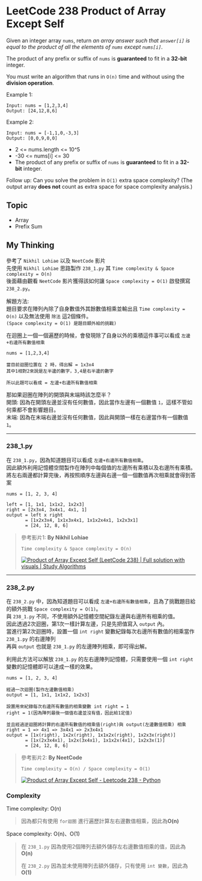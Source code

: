 # LeetCode 238 Product of Array Except Self
Given an integer array `nums`, return *an array answer such that `answer[i]` is equal to the product of all the elements of `nums` except `nums[i]`*.

The product of any prefix or suffix of `nums` is **guaranteed** to fit in a **32-bit** integer.

You must write an algorithm that runs in `O(n)` time and without using the **division operation**.

Example 1:
```
Input: nums = [1,2,3,4]
Output: [24,12,8,6]
```

Example 2:
```
Input: nums = [-1,1,0,-3,3]
Output: [0,0,9,0,0]
```

- 2 <= nums.length <= 10^5
- -30 <= nums[i] <= 30
- The product of any prefix or suffix of `nums` is **guaranteed** to fit in a **32-bit** integer.

Follow up: Can you solve the problem in `O(1)` extra space complexity? (The output array **does not** count as extra space for space complexity analysis.)

## Topic
- Array
- Prefix Sum

## My Thinking
參考了 `Nikhil Lohiae` 以及 `NeetCode` 影片<br>先使用 `Nikhil Lohiae` 思路製作 `238_1.py` 其 `Time complexity & Space complexity = O(n)`<br>後面藉由觀看 `NeetCode` 影片獲得該如何讓 `Space complexity = O(1)` 啟發撰寫 `238_2.py`。

解題方法:<br>題目要求在陣列內除了自身數值外其餘數值相乘並輸出且 `Time complexity = O(n)` 以及無法使用 `除法` 這2個條件。<br>`(Space complexity = O(1) 是題目額外給的挑戰)`

在迴圈上一個一個遍歷的時候，會發現除了自身以外的乘積這件事可以看成 `左邊+右邊所有數值相乘`
```
nums = [1,2,3,4]

當目前迴圈位置在 2 時，得出解 = 1x3x4
其中1相對2來說是左半邊的數字，3,4是右半邊的數字

所以此題可以看成 = 左邊+右邊所有數值相乘
```

那如果迴圈在陣列的開頭與末端時該怎麼半？<br>開頭: 因為在開頭左邊並沒有任何數值，因此當作左邊有一個數值 `1`，這樣不管如何乘都不會影響題目。<br>末端: 因為在末端右邊並沒有任何數值，因此與開頭一樣在右邊當作有一個數值 `1`。

---

### 238_1.py
在 `238_1.py`，因為知道題目可以看成 `左邊+右邊所有數值相乘`。<br>因此額外利用記憶體空間製作在陣列中每個值的左邊所有乘積以及右邊所有乘積。<br>將左右兩邊都計算完後，再按照順序左邊與右邊一個一個數值再次相乘就會得到答案

```
nums = [1, 2, 3, 4]

left = [1, 1x1, 1x1x2, 1x2x3]
right = [2x3x4, 3x4x1, 4x1, 1]
output = left x right
       = [1x2x3x4, 1x1x3x4x1, 1x1x2x4x1, 1x2x3x1]
       = [24, 12, 8, 6]
```

> 參考影片1: **By Nikhil Lohiae**
>
> `Time complexity & Space complexity = O(n)`
> 
> [![Product of Array Except Self (LeetCode 238) | Full solution with visuals | Study Algorithms](https://img.youtube.com/vi/G9zKmhybKBM/hqdefault.jpg)](https://www.youtube.com/watch?v=G9zKmhybKBM)

---

### 238_2.py
在 `238_2.py` 中，因為知道題目可以看成 `左邊+右邊所有數值相乘`，且為了挑戰題目給的額外挑戰 `Space complexity = O(1)`。<br>與 `238_1.py` 不同，不使用額外記憶體空間紀錄左邊與右邊所有相乘的值。<br>因此透過2次迴圈，第1次一樣計算左邊，只是先把值寫入 `output` 內。<br>當進行第2次迴圈時，設置一個 `int right` 變數紀錄每次右邊所有數值的相乘當作 `238_1.py` 的右邊陣列<br>再與 `output` 也就是 `238_1.py` 的左邊陣列相乘，即可得出解。

利用此方法可以解放 `238_1.py` 的左右邊陣列記憶體，只需要使用一個 `int right` 變數的記憶體即可以達成一樣的效果。

```
nums = [1, 2, 3, 4]

經過一次迴圈(製作左邊數值相乘)
output = [1, 1x1, 1x1x2, 1x2x3]

設置用來紀錄每次右邊所有數值的相乘變數 int right = 1
right = 1(因為陣列最後一個值右邊並沒有值，因此給1定值)

並且經過逆迴圈將計算的右邊所有數值的相乘值(right)與 output(左邊數值相乘) 相乘
right = 1 => 4x1 => 3x4x1 => 2x3x4x1
output = [1x(right), 1x2x(right), 1x1x2x(right), 1x2x3x(right)]
       = [1x(2x3x4x1), 1x2x(3x4x1), 1x1x2x(4x1), 1x2x3x(1)]
       = [24, 12, 8, 6]
```

> 參考影片2: **By NeetCode**
>
> `Time complexity = O(n) / Space complexity = O(1)`
> 
> [![Product of Array Except Self - Leetcode 238 - Python](https://i.ytimg.com/vi/bNvIQI2wAjk/hqdefault.jpg)](https://www.youtube.com/watch?v=bNvIQI2wAjk)


### Complexity
Time complexity: O(n)
> 因為都只有使用 `for迴圈` 進行遍歷計算左右邊數值相乘，因此為**O(n)**

Space complexity: O(n)、O(1)
> 在 `238_1.py` 因為使用2個陣列去額外儲存左右邊數值相乘的值，因此為**O(n)**
> 
> 在 `238_2.py` 因為並未使用陣列去額外儲存，只有使用 `int 變數`，因此為**O(1)**